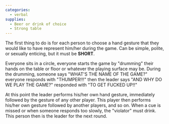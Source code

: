 ```yaml
---
categories:
  - verbal
supplies:
  - Beer or drink of choice
  - Strong table
---
```

The first thing to do is for each person to choose a hand gesture that they would like to have represent him/her during the game. Can be simple, polite, or sexually enticing, but it must be **SHORT**.

Everyone sits in a circle, everyone starts the game by "drumming" their hands on the table or floor or whatever the playing surface may be. During the drumming, someone says "WHAT'S THE NAME OF THE GAME?" everyone responds with "THUMPER!!!" then the leader says "AND WHY DO WE PLAY THE GAME?" responded with "TO GET FUCKED UP!!"

At this point the leader performs his/her own hand gesture, immediately followed by the gesture of any other player. This player then performs his/her own gesture followed by another players, and so on. When a cue is missed or when someone responds too slowly, the "violator" must drink. This person then is the leader for the next round.
